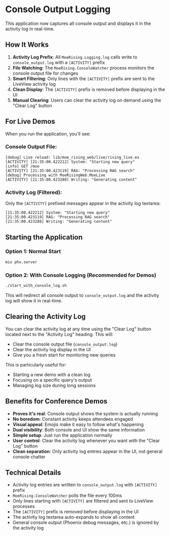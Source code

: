 # Console Output Logging

This application now captures all console output and displays it in the activity log in real-time.

## How It Works

1. **Activity Log Prefix**: All `MoeRising.Logging.log` calls write to `console_output.log` with a `[ACTIVITY]` prefix
2. **File Watching**: The `MoeRising.ConsoleWatcher` process monitors the console output file for changes
3. **Smart Filtering**: Only lines with the `[ACTIVITY]` prefix are sent to the LiveView activity log
4. **Clean Display**: The `[ACTIVITY]` prefix is removed before displaying in the UI
5. **Manual Clearing**: Users can clear the activity log on demand using the "Clear Log" button

## For Live Demos

When you run the application, you'll see:

### Console Output File:
```
[debug] Live reload: lib/moe_rising_web/live/rising_live.ex
[ACTIVITY] [21:35:00.422212] System: "Starting new query"
[info] GET /moe
[ACTIVITY] [21:35:00.423119] RAG: "Processing RAG search"
[debug] Processing with MoeRisingWeb.MoeLive
[ACTIVITY] [21:35:00.423288] Writing: "Generating content"
```

### Activity Log (Filtered):
Only the `[ACTIVITY]` prefixed messages appear in the activity log textarea:
```
[21:35:00.422212] System: "Starting new query"
[21:35:00.423119] RAG: "Processing RAG search"
[21:35:00.423288] Writing: "Generating content"
```

## Starting the Application

### Option 1: Normal Start
```bash
mix phx.server
```

### Option 2: With Console Logging (Recommended for Demos)
```bash
./start_with_console_log.sh
```

This will redirect all console output to `console_output.log` and the activity log will show it in real-time.

## Clearing the Activity Log

You can clear the activity log at any time using the "Clear Log" button located next to the "Activity Log" heading. This will:

- Clear the console output file (`console_output.log`)
- Clear the activity log display in the UI
- Give you a fresh start for monitoring new queries

This is particularly useful for:
- Starting a new demo with a clean log
- Focusing on a specific query's output
- Managing log size during long sessions

## Benefits for Conference Demos

- **Proves it's real**: Console output shows the system is actually running
- **No boredom**: Constant activity keeps attendees engaged
- **Visual appeal**: Emojis make it easy to follow what's happening
- **Dual visibility**: Both console and UI show the same information
- **Simple setup**: Just run the application normally
- **User control**: Clear the activity log whenever you want with the "Clear Log" button
- **Clean separation**: Only activity log entries appear in the UI, not general console chatter

## Technical Details

- Activity log entries are written to `console_output.log` with `[ACTIVITY]` prefix
- `MoeRising.ConsoleWatcher` polls the file every 100ms
- Only lines starting with `[ACTIVITY]` are filtered and sent to LiveView processes
- The `[ACTIVITY]` prefix is removed before displaying in the UI
- The activity log textarea auto-expands to show all content
- General console output (Phoenix debug messages, etc.) is ignored by the activity log
